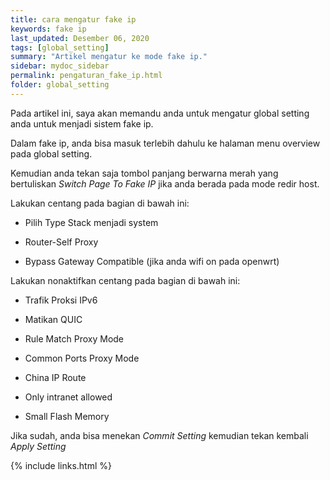 ```yaml
---
title: cara mengatur fake ip
keywords: fake ip
last_updated: Desember 06, 2020
tags: [global_setting]
summary: "Artikel mengatur ke mode fake ip."
sidebar: mydoc_sidebar
permalink: pengaturan_fake_ip.html
folder: global_setting
---
```


Pada artikel ini, saya akan memandu anda untuk mengatur global setting anda untuk menjadi sistem fake ip.

Dalam fake ip, anda bisa masuk terlebih dahulu ke halaman menu overview pada global setting.

Kemudian anda tekan saja tombol panjang berwarna merah yang bertuliskan *Switch Page To Fake IP* jika anda berada pada mode redir host.

Lakukan centang pada bagian di bawah ini:

- Pilih Type Stack menjadi system

- Router-Self Proxy

- Bypass Gateway Compatible (jika anda wifi on pada openwrt)

Lakukan nonaktifkan centang pada bagian di bawah ini:

- Trafik Proksi IPv6

- Matikan QUIC

- Rule Match Proxy Mode

- Common Ports Proxy Mode

- China IP Route

- Only intranet allowed

- Small Flash Memory

Jika sudah, anda bisa menekan *Commit Setting* kemudian tekan kembali *Apply Setting*

{% include links.html %}
